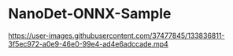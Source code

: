 # NanoDet-ONNX-Sample

https://user-images.githubusercontent.com/37477845/133836811-3f5ec972-a0e9-46e0-99e4-ad4e6adccade.mp4
